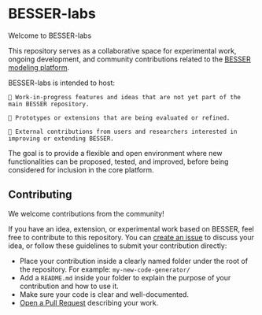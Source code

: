 # BESSER-labs

Welcome to BESSER-labs

This repository serves as a collaborative space for experimental work, ongoing development, and community contributions related to the [BESSER modeling platform](https://github.com/BESSER-PEARL/BESSER).

BESSER-labs is intended to host:

    🌱 Work-in-progress features and ideas that are not yet part of the main BESSER repository.

    🧪 Prototypes or extensions that are being evaluated or refined.

    🤝 External contributions from users and researchers interested in improving or extending BESSER.

The goal is to provide a flexible and open environment where new functionalities can be proposed, tested, and improved, before being considered for inclusion in the core platform.

## Contributing

We welcome contributions from the community!

If you have an idea, extension, or experimental work based on BESSER, feel free to contribute to this repository. You can [create an issue](https://github.com/BESSER-PEARL/BESSER-labs/issues) to discuss your idea, or follow these guidelines to submit your contribution directly:

- Place your contribution inside a clearly named folder under the root of the repository. For example: `my-new-code-generator/`
- Add a `README.md` inside your folder to explain the purpose of your contribution and how to use it.
- Make sure your code is clear and well-documented.
- [Open a Pull Request](https://github.com/BESSER-PEARL/BESSER-labs/pulls) describing your work.
